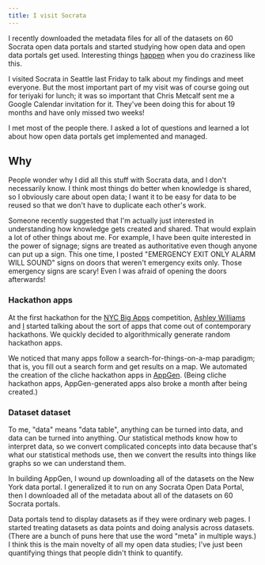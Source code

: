 ```yaml
---
title: I visit Socrata
---
```

I recently downloaded the metadata files for all of the datasets on
60 Socrata open data portals and started studying how open data and
open data portals get used. Interesting things
[happen](http://thomaslevine.com/socrata) when you do craziness like this.

I visited Socrata in Seattle last Friday to talk about my findings and
meet everyone. But the most important part of my visit was of course
going out for teriyaki for lunch; it was so important that Chris Metcalf
sent me a Google Calendar invitation for it. They've been doing this for
about 19 months and have only missed two weeks!

I met most of the people there. I asked a lot of questions and learned a
lot about how open data portals get implemented and managed.

## Why
People wonder why I did all this stuff with Socrata data, and I don't
necessarily know. I think most things do better when knowledge is shared,
so I obviously care about open data; I want it to be easy for data to be
reused so that we don't have to duplicate each other's work.

Someone recently suggested that I'm actually just interested in
understanding how knowledge gets created and shared. That would explain
a lot of other things about me. For example, I have been quite
interested in the power of signage; signs are treated as authoritative
even though anyone can put up a sign. This one time, I posted "EMERGENCY
EXIT ONLY ALARM WILL SOUND" signs on doors that weren't emergency exits
only. Those emergency signs are scary! Even I was afraid of opening the
doors afterwards!

### Hackathon apps
At the first hackathon for the [NYC Big Apps](http://nycbigapps.com/)
competition, [Ashley Williams](http://heyashleyashley.com) and
[I](http://thomaslevine.com) started talking about the sort of apps that
come out of contemporary hackathons. We quickly decided to
algorithmically generate random hackathon apps.

We noticed that many apps follow a search-for-things-on-a-map paradigm;
that is, you fill out a search form and get results on a map. We
automated the creation of the cliche hackathon apps in
[AppGen](http://appgen.me). (Being cliche hackathon apps,
AppGen-generated apps also broke a month after being created.)

### Dataset dataset
To me, "data" means "data table", anything can be turned into data, and
data can be turned into anything. Our statistical methods know how to
interpret data, so we convert complicated concepts into data because
that's what our statistical methods use, then we convert the results
into things like graphs so we can understand them.

In building AppGen, I wound up downloading all of the datasets on the
New York data portal. I generalized it to run on any Socrata Open Data
Portal, then I downloaded all of the metadata about all of the datasets
on 60 Socrata portals.

Data portals tend to display datasets as if they were ordinary web pages. 
I started treating datasets as data points and doing analysis across
datasets. (There are a bunch of puns here that use the word "meta" in
multiple ways.) I think this is the main novelty of all my open data
studies; I've just been quantifying things that people didn't think to
quantify.
